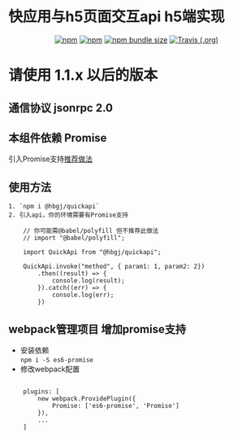 # 快应用与h5页面交互api h5端实现  

<p align="center">
    <a href="https://www.npmjs.com/package/@hbgj/quickapi"><img alt="npm" src="https://img.shields.io/npm/v/@hbgj/quickapi.svg"></a>
    <a href="https://www.npmjs.com/package/@hbgj/quickapi"><img alt="npm" src="https://img.shields.io/npm/dt/@hbgj/quickapi.svg?style=flat-square"></a>
    <a href="https://www.npmjs.com/package/@hbgj/quickapi"><img alt="npm bundle size" src="https://img.shields.io/bundlephobia/minzip/@hbgj/quickapi.svg?style=flat-square"></a>
    <a href="https://travis-ci.org/huoli-front/hbgj-components"><img alt="Travis (.org)" src="https://img.shields.io/travis/huoli-front/hbgj-components.svg?style=flat-square"></a>
</p>  

# 请使用 1.1.x 以后的版本
## 通信协议 jsonrpc 2.0
## 本组件依赖 Promise 
引入Promise支持<a href="#webpack-promise">推荐做法</a>

## 使用方法
    1. `npm i @hbgj/quickapi`
    2. 引入api，你的环境需要有Promise支持
```ecmascript 6
    // 你可能需@babel/polyfill 但不推荐此做法
    // import "@babel/polyfill";
    
    import QuickApi from "@hbgj/quickapi";

    QuickApi.invoke("method", { param1: 1, param2: 2})
        .then((result) => {
            console.log(result);
        }).catch((err) => {
            console.log(err);   
        })
```
  
  
## webpack管理项目 增加promise支持
<a name="webpack-promise"></a>

* 安装依赖  
` npm i -S es6-promise `
* 修改webpack配置
```ecmascript 6

    plugins: [
        new webpack.ProvidePlugin({
            Promise: ['es6-promise', 'Promise']
        }),
        ...
    ]
```

